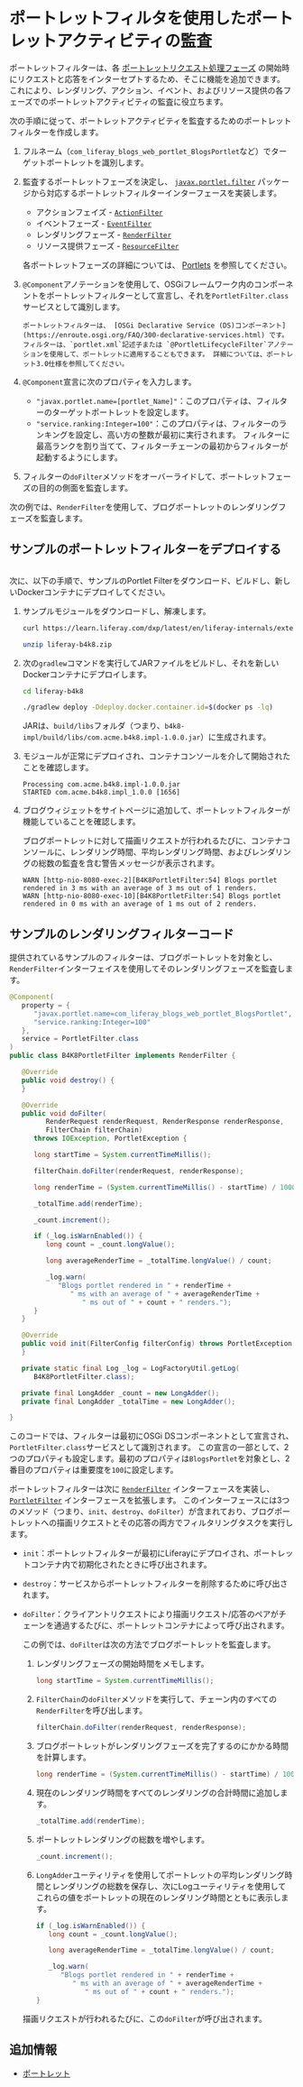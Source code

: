 # ポートレットフィルタを使用したポートレットアクティビティの監査

ポートレットフィルターは、各 [ポートレットリクエスト処理フェーズ](../../building-applications/developing-a-java-web-application/reference/portlets.md#portlet-phases) の開始時にリクエストと応答をインターセプトするため、そこに機能を追加できます。 これにより、レンダリング、アクション、イベント、およびリソース提供の各フェーズでのポートレットアクティビティの監査に役立ちます。

次の手順に従って、ポートレットアクティビティを監査するためのポートレットフィルターを作成します。

1. フルネーム（`com_liferay_blogs_web_portlet_BlogsPortlet`など）でターゲットポートレットを識別します。

1. 監査するポートレットフェーズを決定し、 [`javax.portlet.filter`](http://docs.liferay.com/portlet-api/3.0/javadocs/javax/portlet/filter/package-summary.html) パッケージから対応するポートレットフィルターインターフェースを実装します。

   * アクションフェイズ - [`ActionFilter`](http://docs.liferay.com/portlet-api/3.0/javadocs/javax/portlet/filter/ActionFilter.html)
   * イベントフェーズ - [`EventFilter`](http://docs.liferay.com/portlet-api/3.0/javadocs/javax/portlet/filter/EventFilter.html)
   * レンダリングフェーズ - [`RenderFilter`](http://docs.liferay.com/portlet-api/3.0/javadocs/javax/portlet/filter/RenderFilter.html)
   * リソース提供フェーズ - [`ResourceFilter`](http://docs.liferay.com/portlet-api/3.0/javadocs/javax/portlet/filter/ResourceFilter.html)

   各ポートレットフェーズの詳細については、 [Portlets](../../building-applications/developing-a-java-web-application/reference/portlets.md#portlet-phases) を参照してください。

1. `@Component`アノテーションを使用して、OSGiフレームワーク内のコンポーネントをポートレットフィルターとして宣言し、それを`PortletFilter.class`サービスとして識別します。

   ```{note}
   ポートレットフィルターは、 [OSGi Declarative Service (DS)コンポーネント](https://enroute.osgi.org/FAQ/300-declarative-services.html) です。 フィルターは、`portlet.xml`記述子または `@PortletLifecycleFilter`アノテーションを使用して、ポートレットに適用することもできます。 詳細については、ポートレット3.0仕様を参照してください。
   ```

1. `@Component`宣言に次のプロパティを入力します。

   * `"javax.portlet.name=[portlet_Name]"`：このプロパティは、フィルターのターゲットポートレットを設定します。
   * `"service.ranking:Integer=100"`：このプロパティは、フィルターのランキングを設定し、高い方の整数が最初に実行されます。 フィルターに最高ランクを割り当てて、フィルターチェーンの最初からフィルターが起動するようにします。

1. フィルターの`doFilter`メソッドをオーバーライドして、ポートレットフェーズの目的の側面を監査します。

次の例では、`RenderFilter`を使用して、ブログポートレットのレンダリングフェーズを監査します。

## サンプルのポートレットフィルターをデプロイする

```{include} /_snippets/run-liferay-portal.md
```

次に、以下の手順で、サンプルのPortlet Filterをダウンロード、ビルドし、新しいDockerコンテナにデプロイしてください。

1. サンプルモジュールをダウンロードし、解凍します。

   ```bash
   curl https://learn.liferay.com/dxp/latest/en/liferay-internals/extending-liferay/liferay-b4k8.zip -O
   ```

   ```bash
   unzip liferay-b4k8.zip
   ```

1. 次の`gradlew`コマンドを実行してJARファイルをビルドし、それを新しいDockerコンテナにデプロイします。

   ```bash
   cd liferay-b4k8
   ```

   ```bash
   ./gradlew deploy -Ddeploy.docker.container.id=$(docker ps -lq)
   ```

   JARは、`build/libs`フォルダ（つまり、`b4k8-impl/build/libs/com.acme.b4k8.impl-1.0.0.jar`）に生成されます。

1. モジュールが正常にデプロイされ、コンテナコンソールを介して開始されたことを確認します。

   ```
   Processing com.acme.b4k8.impl-1.0.0.jar
   STARTED com.acme.b4k8.impl_1.0.0 [1656]
   ```

1. ブログウィジェットをサイトページに追加して、ポートレットフィルターが機能していることを確認します。

   ブログポートレットに対して描画リクエストが行われるたびに、コンテナコンソールに、レンダリング時間、平均レンダリング時間、およびレンダリングの総数の監査を含む警告メッセージが表示されます。

   ```
   WARN [http-nio-8080-exec-2][B4K8PortletFilter:54] Blogs portlet rendered in 3 ms with an average of 3 ms out of 1 renders.
   WARN [http-nio-8080-exec-10][B4K8PortletFilter:54] Blogs portlet rendered in 0 ms with an average of 1 ms out of 2 renders.
   ```

## サンプルのレンダリングフィルターコード

提供されているサンプルのフィルターは、ブログポートレットを対象とし、`RenderFilter`インターフェイスを使用してそのレンダリングフェーズを監査します。

```java
@Component(
   property = {
      "javax.portlet.name=com_liferay_blogs_web_portlet_BlogsPortlet",
      "service.ranking:Integer=100"
   },
   service = PortletFilter.class
)
public class B4K8PortletFilter implements RenderFilter {

   @Override
   public void destroy() {
   }

   @Override
   public void doFilter(
         RenderRequest renderRequest, RenderResponse renderResponse,
         FilterChain filterChain)
      throws IOException, PortletException {

      long startTime = System.currentTimeMillis();

      filterChain.doFilter(renderRequest, renderResponse);

      long renderTime = (System.currentTimeMillis() - startTime) / 1000;

      _totalTime.add(renderTime);

      _count.increment();

      if (_log.isWarnEnabled()) {
         long count = _count.longValue();

         long averageRenderTime = _totalTime.longValue() / count;

         _log.warn(
            "Blogs portlet rendered in " + renderTime +
               " ms with an average of " + averageRenderTime +
                  " ms out of " + count + " renders.");
      }
   }

   @Override
   public void init(FilterConfig filterConfig) throws PortletException {
   }

   private static final Log _log = LogFactoryUtil.getLog(
      B4K8PortletFilter.class);

   private final LongAdder _count = new LongAdder();
   private final LongAdder _totalTime = new LongAdder();

}
```

このコードでは、フィルターは最初にOSGi DSコンポーネントとして宣言され、`PortletFilter.class`サービスとして識別されます。  この宣言の一部として、2つのプロパティも設定します。最初のプロパティは`BlogsPortlet`を対象とし、2番目のプロパティは重要度を`100`に設定します。

ポートレットフィルターは次に [`RenderFilter`](http://docs.liferay.com/portlet-api/3.0/javadocs/javax/portlet/filter/RenderFilter.html) インターフェースを実装し、 [`PortletFilter`](http://docs.liferay.com/portlet-api/3.0/javadocs/javax/portlet/filter/PortletFilter.html) インターフェースを拡張します。 このインターフェースには3つのメソッド（つまり、`init`、`destroy`、`doFilter`）が含まれており、ブログポートレットへの描画リクエストとその応答の両方でフィルタリングタスクを実行します。

* `init`：ポートレットフィルターが最初にLiferayにデプロイされ、ポートレットコンテナ内で初期化されたときに呼び出されます。

* `destroy`：サービスからポートレットフィルターを削除するために呼び出されます。

* `doFilter`：クライアントリクエストにより描画リクエスト/応答のペアがチェーンを通過するたびに、ポートレットコンテナによって呼び出されます。

   この例では、`doFilter`は次の方法でブログポートレットを監査します。

   1. レンダリングフェーズの開始時間をメモします。

      ```java
      long startTime = System.currentTimeMillis();
      ```

   1. `FilterChain`の`doFilter`メソッドを実行して、チェーン内のすべての`RenderFilter`を呼び出します。

      ```java
      filterChain.doFilter(renderRequest, renderResponse);
      ```

   1. ブログポートレットがレンダリングフェーズを完了するのにかかる時間を計算します。

      ```java
      long renderTime = (System.currentTimeMillis() - startTime) / 1000;
      ```

   1. 現在のレンダリング時間をすべてのレンダリングの合計時間に追加します。

      ```java
      _totalTime.add(renderTime);
      ```

   1. ポートレットレンダリングの総数を増やします。

      ```java
      _count.increment();
      ```

   1. `LongAdder`ユーティリティを使用してポートレットの平均レンダリング時間とレンダリングの総数を保存し、次にLogユーティリティを使用してこれらの値をポートレットの現在のレンダリング時間とともに表示します。

      ```java
      if (_log.isWarnEnabled()) {
         long count = _count.longValue();

         long averageRenderTime = _totalTime.longValue() / count;

         _log.warn(
            "Blogs portlet rendered in " + renderTime +
               " ms with an average of " + averageRenderTime +
                  " ms out of " + count + " renders.");
      }
      ```

   描画リクエストが行われるたびに、この`doFilter`が呼び出されます。

## 追加情報

* [ポートレット](../../building-applications/developing-a-java-web-application/reference/portlets.md)
<!--TASK: Add link to Using Portlet Filters article when finished -->
